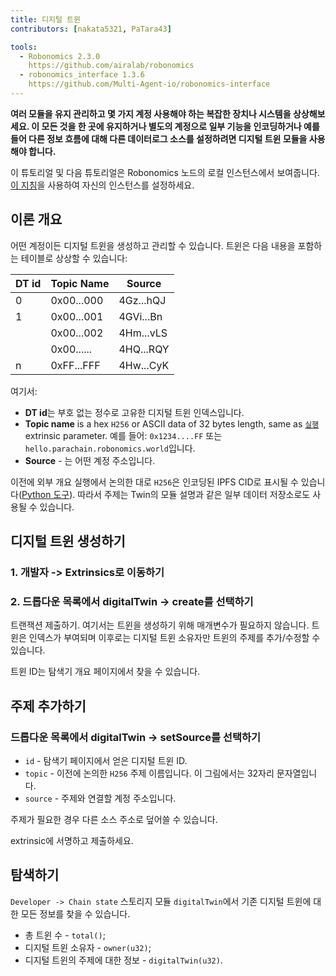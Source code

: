 ```yaml
---
title: 디지털 트윈
contributors: [nakata5321, PaTara43]

tools:   
  - Robonomics 2.3.0
    https://github.com/airalab/robonomics
  - robonomics_interface 1.3.6
    https://github.com/Multi-Agent-io/robonomics-interface
---
```

  
**여러 모듈을 유지 관리하고 몇 가지 계정 사용해야 하는 복잡한 장치나 시스템을 상상해보세요. 이 모든 것을 한 곳에 유지하거나 별도의 계정으로 일부 기능을 인코딩하거나 예를 들어 다른 정보 흐름에 대해 다른 데이터로그 소스를 설정하려면 디지털 트윈 모듈을 사용해야 합니다.**

<robo-wiki-note type="warning" title="Dev Node">

  이 튜토리얼 및 다음 튜토리얼은 Robonomics 노드의 로컬 인스턴스에서 보여줍니다. [이 지침](/docs/run-dev-node)을 사용하여 자신의 인스턴스를 설정하세요.

</robo-wiki-note>

## 이론 개요
어떤 계정이든 디지털 트윈을 생성하고 관리할 수 있습니다. 트윈은 다음 내용을 포함하는 테이블로 상상할 수 있습니다:

| DT id  | Topic Name 	| Source    	|
|--------|------------	|-----------	|
| 0      | 0x00...000 	| 4Gz...hQJ 	|
| 1      | 0x00...001 	| 4GVi...Bn 	|
| 	      | 0x00...002 	| 4Hm...vLS 	|
| 	      | 0x00...... 	| 4HQ...RQY 	|
| n	  | 0xFF...FFF 	| 4Hw...CyK 	|


여기서:
* **DT id**는 부호 없는 정수로 고유한 디지털 트윈 인덱스입니다.
* **Topic name** is a hex `H256` or ASCII data of 32 bytes length, same as [`실행`](/docs/launch) extrinsic parameter. 
예를 들어: `0x1234....FF` 또는 `hello.parachain.robonomics.world`입니다.
* **Source** - 는 어떤 계정 주소입니다.

<robo-wiki-note type="note" title="Topics">

  이전에 외부 개요 실행에서 논의한 대로 `H256`은 인코딩된 IPFS CID로 표시될 수 있습니다([Python 도구](https://multi-agent-io.github.io/robonomics-interface/modules.html#robonomicsinterface.utils.ipfs_qm_hash_to_32_bytes)). 따라서 주제는 Twin의 모듈 설명과 같은 일부 데이터 저장소로도 사용될 수 있습니다.

</robo-wiki-note>


## 디지털 트윈 생성하기

### 1. 개발자 -> Extrinsics로 이동하기

<robo-wiki-picture src="digital-twin/extrinsics.jpg" />

### 2. 드롭다운 목록에서 digitalTwin -> create를 선택하기

<robo-wiki-picture src="digital-twin/twin-create.jpg" />

트랜잭션 제출하기. 여기서는 트윈을 생성하기 위해 매개변수가 필요하지 않습니다. 트윈은 인덱스가 부여되며 이후로는 디지털 트윈 소유자만 트윈의 주제를 추가/수정할 수 있습니다.

트윈 ID는 탐색기 개요 페이지에서 찾을 수 있습니다.

<robo-wiki-picture src="digital-twin/create-log.jpg" />

## 주제 추가하기

### 드롭다운 목록에서 digitalTwin -> setSource를 선택하기

<robo-wiki-picture src="digital-twin/set-topic.jpg" />

* `id` - 탐색기 페이지에서 얻은 디지털 트윈 ID.
* `topic` - 이전에 논의한 `H256` 주제 이름입니다. 이 그림에서는 32자리 문자열입니다.
* `source` - 주제와 연결할 계정 주소입니다.

<robo-wiki-note type="note" title="Overwrite">

  주제가 필요한 경우 다른 소스 주소로 덮어쓸 수 있습니다.

</robo-wiki-note>

extrinsic에 서명하고 제출하세요.

## 탐색하기

`Developer -> Chain state` 스토리지 모듈 `digitalTwin`에서 기존 디지털 트윈에 대한 모든 정보를 찾을 수 있습니다.

- 총 트윈 수 - `total()`;
- 디지털 트윈 소유자 - `owner(u32)`;
- 디지털 트윈의 주제에 대한 정보 - `digitalTwin(u32)`.

<robo-wiki-picture src="digital-twin/chain-state.jpg" />